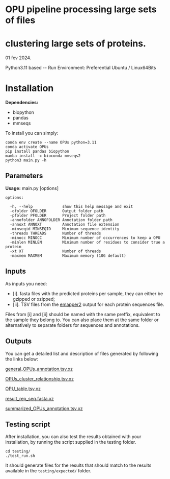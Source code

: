 # OPU pipeline processing large sets of files 
# clustering large sets of proteins.

01 fev 2024.

Python3.11 based --
Run Environment: Preferential Ubuntu / Linux64Bits

# Installation

**Dependencies:**
- biopython
- pandas
- mmseqs

To install you can simply:

```
conda env create --name OPUs python=3.11
conda activate OPUs
pip install pandas biopython
mamba install -c bioconda mmseqs2
python3 main.py -h
```

## Parameters

**Usage:** main.py [options]

```
options:

  -h, --help             show this help message and exit
  -ofolder OFOLDER       Output folder path
  -pfolder PFOLDER       Project folder path
  -annofolder ANNOFOLDER Annotation folder path
  -annoxt ANNOXT         Annotation file extension
  -minseqid MINSEQID     Minimum sequence identity
  -threads THREADS       Number of threads
  -minocc MINOCC         Minimum number of occurrences to keep a OPU
  -minlen MINLEN         Minimum number of residues to consider true a protein
  -xt XT                 Number of threads
  -maxmem MAXMEM         Maximum memory (10G default)
```

## Inputs

As inputs you need:

- [i]. fasta files with the predicted proteins per sample, they can either be gzipped or xzipped;
- [ii]. TSV files from the [emapper2](https://github.com/eggnogdb/eggnog-mapper) output for each protein sequences file.

Files from [i] and [ii] should be named with the same preffix, equivalent to the sample they belong to.
You can also place them at the same folder or alternatively to separate folders for sequences and annotations.

## Outputs

You can get a detailed list and description of files generated by following the links below:

[general_OPUs_annotation.tsv.xz](docs/general_OPUs_annotation.tsv.xz)

[OPUs_cluster_relationship.tsv.xz](docs/OPUs_cluster_relationship.tsv.xz)

[OPU_table.tsv.xz](docs/OPU_table.tsv.xz)

[result_rep_seq.fasta.xz](docs/result_rep_seq.fasta.xz)

[summarized_OPUs_annotation.tsv.xz](docs/summarized_OPUs_annotation.tsv.xz)

## Testing script

After installation, you can also test the results obtained with your installation, 
by running the script supplied in the testing folder.

```
cd testing/
./test_run.sh
```

It should generate files for the results that should match to the results available
in the `testing/expected/` folder.

